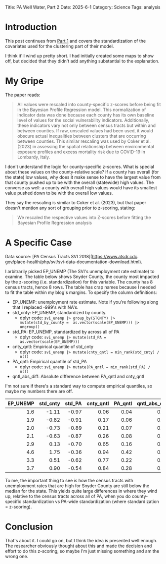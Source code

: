 Title: PA Well Water, Part 2
Date: 2025-6-1
Category: Science
Tags: analysis

# Introduction
This post continues from [Part 1]({filename}./PA_wells_1.md) and covers the 
standardization of the 
covariates used for the 
clustering part of their model.

I think it'll wind up pretty short. I had initially created some maps to 
show off, but decided that they didn't add anything substantial to the 
explanation.

# My Gripe
The paper reads:

> All values were rescaled into county-specific z-scores before being fit in 
> the Bayesian Profile Regression model. This normalization of indicator 
> data was done because each county has its own baseline level of values for 
> the social vulnerability indicators. Additionally, these indicators vary 
> not only between census tracts but within and between counties. If raw, unscaled values had been used, it would obscure actual inequalities between clusters that are occurring between counties. This similar rescaling was used by Coker et al. (2023) in assessing the spatial relationship between environmental exposure profiles and excess mortality risk due to COVID-19 in Lombardy, Italy.

I don't understand the logic for county-specific z-scores. What is special 
about these values on the county-relative scale? If a county has overall 
(for the state) low values, why does it make sense to have the largest value 
from that county pushed up to be with the overall (statewide) high values. 
The converse as well: a county with overall high values would have its 
smallest value pushed down to be with the overall low values.

They say the rescaling is similar to Coker et al. (2023), but that paper 
doesn't mention any sort of grouping prior to z-scoring, stating:

> We rescaled the respective values into Z-scores before fitting the Bayesian Profile Regression analysis

# A Specific Case
Data source: [PA Census Tracts SVI 2018](https://www.atsdr.cdc.
gov/place-health/php/svi/svi-data-documentation-download.html).

I arbitrarily picked EP_UNEMP (The SVI's unemployment rate estimate) to 
examine. The table below shows Snyder County, the county most impacted by 
the z-scoring (i.e. standardization) for this 
variable. The county 
has 8 census tracts, hence 8 rows. The table has crap names because I needed to fit the table 
within my blog's margins. To specify the column definitions:

  - EP_UNEMP: unemployment rate estimate. Note if you're following 
    along that I replaced -999's with NA's.
  - std_cnty: EP_UNEMP, standardized by county.
    - dplyr code: `svi_unemp |> group_by(STCNTY) |> mutate(std_by_county = 
      as.vector(scale(EP_UNEMP))) |> ungroup()`
  - std_PA: EP_UNEMP, standardized by across all of PA
    - dplyr code: `svi_unemp |> mutate(std_PA = as.vector(scale(EP_UNEMP)))`
  - cnty_qntl: Empirical quantile of std_cnty
    - dplyr code: `svi_unemp |> mutate(cnty_qntl = min_rank(std_cnty) / n())`
  - PA_qntl: Empirical quantile of std_PA
    - dplyr code: `svi_unemp |> mutate(PA_qntl = min_rank(std_PA) / n())`
  - qntl_abs_diff: Absolute difference between PA_qntl and cnty_qntl

I'm not sure if there's a standard way to compute empirical quantiles, so 
maybe my numbers there are off.

| EP_UNEMP| std_cnty| std_PA| cnty_qntl| PA_qntl| qntl_abs_diff|
|--------:|--------:|------:|---------:|-------:|-------------:|
|      1.6|    -1.11|  -0.97|      0.06|    0.04|          0.02|
|      1.9|    -0.82|  -0.91|      0.17|    0.06|          0.10|
|      2.0|    -0.73|  -0.89|      0.21|    0.07|          0.14|
|      2.1|    -0.63|  -0.87|      0.26|    0.08|          0.18|
|      2.9|     0.13|  -0.70|      0.65|    0.16|          0.49|
|      4.6|     1.75|  -0.36|      0.94|    0.42|          0.52|
|      3.3|     0.51|  -0.62|      0.77|    0.22|          0.55|
|      3.7|     0.90|  -0.54|      0.84|    0.28|          0.56|

To me, the important thing to see is how the census tracts with unemployment 
rates that are high for Snyder County are still below the median for the 
state. This yields quite large differences in where they wind up, 
relative to 
the census tracts across all of PA, when you do county-specific 
standardization vs PA-wide standardization (where standardization = z-scoring).


# Conclusion
That's about it. I could go on, but I think the idea is presented well 
enough. The researcher obviously thought about this and made the 
decision and effort to 
do this z-scoring, so maybe I'm just missing something and am the wrong one. 